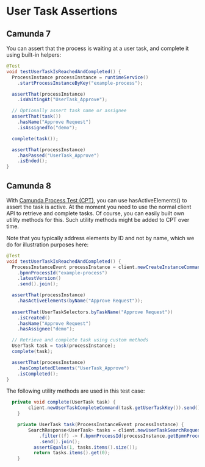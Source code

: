 # User Task Assertions

## Camunda 7

You can assert that the process is waiting at a user task, and complete it using built-in helpers:

```java
@Test
void testUserTaskIsReachedAndCompleted() {
  ProcessInstance processInstance = runtimeService()
    .startProcessInstanceByKey("example-process");

  assertThat(processInstance)
    .isWaitingAt("UserTask_Approve");

  // Optionally assert task name or assignee
  assertThat(task())
    .hasName("Approve Request")
    .isAssignedTo("demo");

  complete(task());

  assertThat(processInstance)
    .hasPassed("UserTask_Approve")
    .isEnded();
}
```


## Camunda 8

With [Camunda Process Test (CPT)](https://docs.camunda.io/docs/next/apis-tools/testing/getting-started/), you can use hasActiveElements() to assert the task is active. 
At the moment you need to use the normal client API to retrieve and complete tasks. Of course, you can easily built own utility methods for this.
Such utility methods might be added to CPT over time.

Note that you typically address elements by ID and not by name, which we do for illustration purposes here:

```java
@Test
void testUserTaskIsReachedAndCompleted() {
  ProcessInstanceEvent processInstance = client.newCreateInstanceCommand()
    .bpmnProcessId("example-process")
    .latestVersion()
    .send().join();

  assertThat(processInstance)
    .hasActiveElements(byName("Approve Request"));
      
  assertThat(UserTaskSelectors.byTaskName("Approve Request"))
    .isCreated()
    .hasName("Approve Request")
    .hasAssignee("demo");

  // Retrieve and complete task using custom methods
  UserTask task = task(processInstance);
  complete(task);

  assertThat(processInstance)
    .hasCompletedElements("UserTask_Approve")
    .isCompleted();
}
```

The following utility methods are used in this test case:

```java
  private void complete(UserTask task) {
        client.newUserTaskCompleteCommand(task.getUserTaskKey()).send().join();
	}

	private UserTask task(ProcessInstanceEvent processInstance) {
		SearchResponse<UserTask> tasks = client.newUserTaskSearchRequest()
		  	.filter((f) -> f.bpmnProcessId(processInstance.getBpmnProcessId()))
		  	.send().join();
		  assertEquals(1, tasks.items().size());
		  return tasks.items().get(0);
	}
```